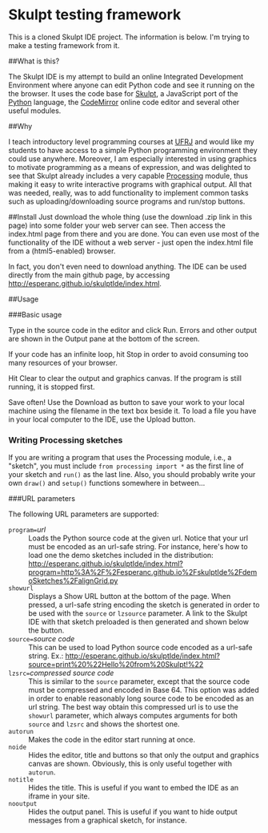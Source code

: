 # Skulpt testing framework

This is a cloned Skulpt IDE project. The information is below. I'm trying to make a testing framework from it.

##What is this?

The Skulpt IDE is my attempt to build an online Integrated Development Environment where anyone can edit Python code and see it running on the the browser. It uses the code base for <a href="www.skulpt.org">Skulpt</a>, a JavaScript port of the <a href="www.python.org">Python</a> language, the <a href="https://codemirror.net/">CodeMirror</a> online code editor and several other useful modules.
                
##Why

I teach introductory level programming courses at <a href="www.ufrj.br">UFRJ</a> and would like my students to have access to a simple Python programming environment they could use anywhere. Moreover, I am especially interested in using graphics to motivate programming as a means of expression, and was delighted to see that Skulpt already includes a very capable <a href="www.processing.org">Processing</a> module, thus making it easy to write interactive programs with graphical output. All that was needed, really, was to add functionality to implement common tasks such as uploading/downloading source programs and run/stop buttons.

##Install
Just download the whole thing (use the download .zip link in this page) into some folder your web server can see. Then access the index.html page from there and you are done. You can even use most of the functionality of the IDE without a web server - just open the index.html file from a (html5-enabled) browser.

In fact, you don't even need to download anything. The IDE can be used directly from the main github page, by accessing <a href="http://esperanc.github.io/skulptIde/index.html">http://esperanc.github.io/skulptIde/index.html</a>.

##Usage                

###Basic usage

Type in the source code in the editor and click <span class="button">Run</span>. Errors and other output are shown in the Output pane at the bottom of the screen. 

If your code has an infinite loop, hit <span class="button">Stop</span> in order to avoid consuming too many resources of your browser.

Hit <span class="button">Clear</span> to clear the output and graphics canvas. If the program is still running, it is stopped first.

Save often! Use the <span class="button">Download as</span> button to save your work to your local machine using the filename in the text box beside it. To load a file you have in your local computer to the IDE, use the <span class="button">Upload</span> button.

### Writing Processing sketches

If you are writing a program that uses the Processing module, i.e., a "sketch", you must include `from processing import *` as the first line of your sketch and <code>run()</code> as the last line. Also, you should probably write your own <code>draw()</code> and <code>setup()</code> functions somewhere in between...

###URL parameters

The following URL parameters are supported:
<dl>
<dt><code>program=</code><em>url</em></dt> 
<dd>Loads the Python source code at the given url. Notice that your url must be encoded as an url-safe string. For instance, here's how to load one the demo sketches included in the distribution:
<a href="http://esperanc.github.io/skulptIde/index.html?program=http%3A%2F%2Fesperanc.github.io%2FskulptIde%2FdemoSketches%2FalignGrid.py" title="alignGrid.py">http://esperanc.github.io/skulptIde/index.html?program=http%3A%2F%2Fesperanc.github.io%2FskulptIde%2FdemoSketches%2FalignGrid.py</a>
</dd>
<dt><code>showurl</code> </dt>
<dd>Displays a <span class="button">Show URL</span> button at the bottom of the page. When pressed, a url-safe string encoding the sketch is generated in order to be used with the <code>source</code> or <code>lzsource</code> parameter. A link to the Skulpt IDE with that sketch preloaded is then generated and shown below the button.</dd>
<dt><code>source=</code><em>source code</em></dt> 
<dd>This can be used to load Python source code encoded as a url-safe string. Ex.:
<a href="http://esperanc.github.io/skulptIde/index.html?source=print%20%22Hello%20from%20Skulpt!%22">http://esperanc.github.io/skulptIde/index.html?source=print%20%22Hello%20from%20Skulpt!%22</a>
</dd>

<dt><code>lzsrc=</code><em>compressed source code</em></dt> 
 <dd>This is similar to the <code>source</code> parameter, except that the source code must be compressed and encoded in Base 64. This option was added in order to enable reasonably long source code to be encoded as an url string.
The best way obtain this compressed url is to use the <code>showurl</code> parameter, which always computes arguments for both <code>source</code> and <code>lzsrc</code> and shows the shortest one.
 </dd>

<dt><code>autorun</code></dt> <dd>Makes the code in the editor start running at once.</dd>

<dt><code>noide</code></dt> <dd>Hides the editor, title and buttons so that only the output and graphics canvas are shown. Obviously, this is only useful together with <code>autorun</code>.</dd>

<dt><code>notitle</code></dt> <dd>Hides the title. This is useful if you want to embed the IDE as an
                  iframe in your site.</dd>
<dt><code>nooutput</code></dt> <dd>Hides the output panel. This is useful if you want to hide output messages from a graphical sketch, for instance.</dd>
 </dl>

           
